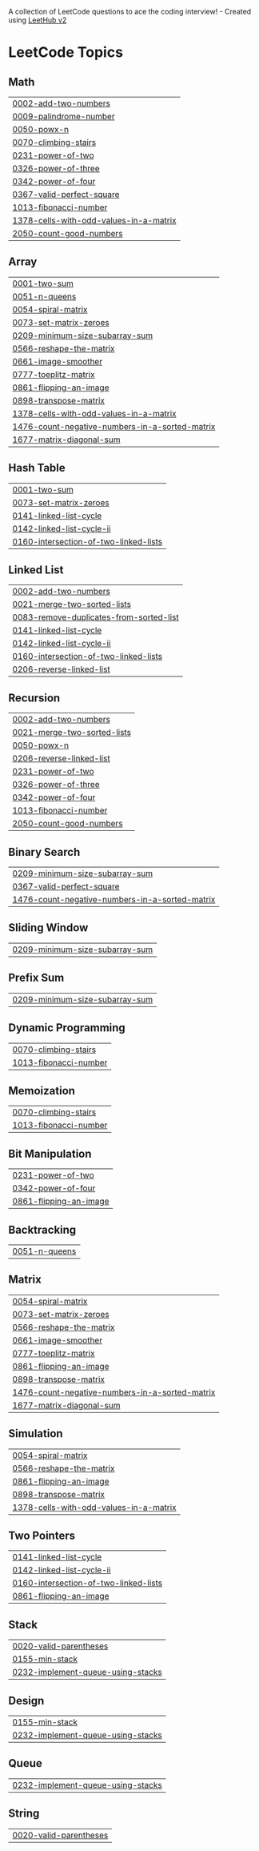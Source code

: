 A collection of LeetCode questions to ace the coding interview! - Created using [LeetHub v2](https://github.com/arunbhardwaj/LeetHub-2.0)
<!---LeetCode Topics Start-->
# LeetCode Topics
## Math
|  |
| ------- |
| [0002-add-two-numbers](https://github.com/roybokhiriya/leetcode/tree/master/0002-add-two-numbers) |
| [0009-palindrome-number](https://github.com/roybokhiriya/leetcode/tree/master/0009-palindrome-number) |
| [0050-powx-n](https://github.com/roybokhiriya/leetcode/tree/master/0050-powx-n) |
| [0070-climbing-stairs](https://github.com/roybokhiriya/leetcode/tree/master/0070-climbing-stairs) |
| [0231-power-of-two](https://github.com/roybokhiriya/leetcode/tree/master/0231-power-of-two) |
| [0326-power-of-three](https://github.com/roybokhiriya/leetcode/tree/master/0326-power-of-three) |
| [0342-power-of-four](https://github.com/roybokhiriya/leetcode/tree/master/0342-power-of-four) |
| [0367-valid-perfect-square](https://github.com/roybokhiriya/leetcode/tree/master/0367-valid-perfect-square) |
| [1013-fibonacci-number](https://github.com/roybokhiriya/leetcode/tree/master/1013-fibonacci-number) |
| [1378-cells-with-odd-values-in-a-matrix](https://github.com/roybokhiriya/leetcode/tree/master/1378-cells-with-odd-values-in-a-matrix) |
| [2050-count-good-numbers](https://github.com/roybokhiriya/leetcode/tree/master/2050-count-good-numbers) |
## Array
|  |
| ------- |
| [0001-two-sum](https://github.com/roybokhiriya/leetcode/tree/master/0001-two-sum) |
| [0051-n-queens](https://github.com/roybokhiriya/leetcode/tree/master/0051-n-queens) |
| [0054-spiral-matrix](https://github.com/roybokhiriya/leetcode/tree/master/0054-spiral-matrix) |
| [0073-set-matrix-zeroes](https://github.com/roybokhiriya/leetcode/tree/master/0073-set-matrix-zeroes) |
| [0209-minimum-size-subarray-sum](https://github.com/roybokhiriya/leetcode/tree/master/0209-minimum-size-subarray-sum) |
| [0566-reshape-the-matrix](https://github.com/roybokhiriya/leetcode/tree/master/0566-reshape-the-matrix) |
| [0661-image-smoother](https://github.com/roybokhiriya/leetcode/tree/master/0661-image-smoother) |
| [0777-toeplitz-matrix](https://github.com/roybokhiriya/leetcode/tree/master/0777-toeplitz-matrix) |
| [0861-flipping-an-image](https://github.com/roybokhiriya/leetcode/tree/master/0861-flipping-an-image) |
| [0898-transpose-matrix](https://github.com/roybokhiriya/leetcode/tree/master/0898-transpose-matrix) |
| [1378-cells-with-odd-values-in-a-matrix](https://github.com/roybokhiriya/leetcode/tree/master/1378-cells-with-odd-values-in-a-matrix) |
| [1476-count-negative-numbers-in-a-sorted-matrix](https://github.com/roybokhiriya/leetcode/tree/master/1476-count-negative-numbers-in-a-sorted-matrix) |
| [1677-matrix-diagonal-sum](https://github.com/roybokhiriya/leetcode/tree/master/1677-matrix-diagonal-sum) |
## Hash Table
|  |
| ------- |
| [0001-two-sum](https://github.com/roybokhiriya/leetcode/tree/master/0001-two-sum) |
| [0073-set-matrix-zeroes](https://github.com/roybokhiriya/leetcode/tree/master/0073-set-matrix-zeroes) |
| [0141-linked-list-cycle](https://github.com/roybokhiriya/leetcode/tree/master/0141-linked-list-cycle) |
| [0142-linked-list-cycle-ii](https://github.com/roybokhiriya/leetcode/tree/master/0142-linked-list-cycle-ii) |
| [0160-intersection-of-two-linked-lists](https://github.com/roybokhiriya/leetcode/tree/master/0160-intersection-of-two-linked-lists) |
## Linked List
|  |
| ------- |
| [0002-add-two-numbers](https://github.com/roybokhiriya/leetcode/tree/master/0002-add-two-numbers) |
| [0021-merge-two-sorted-lists](https://github.com/roybokhiriya/leetcode/tree/master/0021-merge-two-sorted-lists) |
| [0083-remove-duplicates-from-sorted-list](https://github.com/roybokhiriya/leetcode/tree/master/0083-remove-duplicates-from-sorted-list) |
| [0141-linked-list-cycle](https://github.com/roybokhiriya/leetcode/tree/master/0141-linked-list-cycle) |
| [0142-linked-list-cycle-ii](https://github.com/roybokhiriya/leetcode/tree/master/0142-linked-list-cycle-ii) |
| [0160-intersection-of-two-linked-lists](https://github.com/roybokhiriya/leetcode/tree/master/0160-intersection-of-two-linked-lists) |
| [0206-reverse-linked-list](https://github.com/roybokhiriya/leetcode/tree/master/0206-reverse-linked-list) |
## Recursion
|  |
| ------- |
| [0002-add-two-numbers](https://github.com/roybokhiriya/leetcode/tree/master/0002-add-two-numbers) |
| [0021-merge-two-sorted-lists](https://github.com/roybokhiriya/leetcode/tree/master/0021-merge-two-sorted-lists) |
| [0050-powx-n](https://github.com/roybokhiriya/leetcode/tree/master/0050-powx-n) |
| [0206-reverse-linked-list](https://github.com/roybokhiriya/leetcode/tree/master/0206-reverse-linked-list) |
| [0231-power-of-two](https://github.com/roybokhiriya/leetcode/tree/master/0231-power-of-two) |
| [0326-power-of-three](https://github.com/roybokhiriya/leetcode/tree/master/0326-power-of-three) |
| [0342-power-of-four](https://github.com/roybokhiriya/leetcode/tree/master/0342-power-of-four) |
| [1013-fibonacci-number](https://github.com/roybokhiriya/leetcode/tree/master/1013-fibonacci-number) |
| [2050-count-good-numbers](https://github.com/roybokhiriya/leetcode/tree/master/2050-count-good-numbers) |
## Binary Search
|  |
| ------- |
| [0209-minimum-size-subarray-sum](https://github.com/roybokhiriya/leetcode/tree/master/0209-minimum-size-subarray-sum) |
| [0367-valid-perfect-square](https://github.com/roybokhiriya/leetcode/tree/master/0367-valid-perfect-square) |
| [1476-count-negative-numbers-in-a-sorted-matrix](https://github.com/roybokhiriya/leetcode/tree/master/1476-count-negative-numbers-in-a-sorted-matrix) |
## Sliding Window
|  |
| ------- |
| [0209-minimum-size-subarray-sum](https://github.com/roybokhiriya/leetcode/tree/master/0209-minimum-size-subarray-sum) |
## Prefix Sum
|  |
| ------- |
| [0209-minimum-size-subarray-sum](https://github.com/roybokhiriya/leetcode/tree/master/0209-minimum-size-subarray-sum) |
## Dynamic Programming
|  |
| ------- |
| [0070-climbing-stairs](https://github.com/roybokhiriya/leetcode/tree/master/0070-climbing-stairs) |
| [1013-fibonacci-number](https://github.com/roybokhiriya/leetcode/tree/master/1013-fibonacci-number) |
## Memoization
|  |
| ------- |
| [0070-climbing-stairs](https://github.com/roybokhiriya/leetcode/tree/master/0070-climbing-stairs) |
| [1013-fibonacci-number](https://github.com/roybokhiriya/leetcode/tree/master/1013-fibonacci-number) |
## Bit Manipulation
|  |
| ------- |
| [0231-power-of-two](https://github.com/roybokhiriya/leetcode/tree/master/0231-power-of-two) |
| [0342-power-of-four](https://github.com/roybokhiriya/leetcode/tree/master/0342-power-of-four) |
| [0861-flipping-an-image](https://github.com/roybokhiriya/leetcode/tree/master/0861-flipping-an-image) |
## Backtracking
|  |
| ------- |
| [0051-n-queens](https://github.com/roybokhiriya/leetcode/tree/master/0051-n-queens) |
## Matrix
|  |
| ------- |
| [0054-spiral-matrix](https://github.com/roybokhiriya/leetcode/tree/master/0054-spiral-matrix) |
| [0073-set-matrix-zeroes](https://github.com/roybokhiriya/leetcode/tree/master/0073-set-matrix-zeroes) |
| [0566-reshape-the-matrix](https://github.com/roybokhiriya/leetcode/tree/master/0566-reshape-the-matrix) |
| [0661-image-smoother](https://github.com/roybokhiriya/leetcode/tree/master/0661-image-smoother) |
| [0777-toeplitz-matrix](https://github.com/roybokhiriya/leetcode/tree/master/0777-toeplitz-matrix) |
| [0861-flipping-an-image](https://github.com/roybokhiriya/leetcode/tree/master/0861-flipping-an-image) |
| [0898-transpose-matrix](https://github.com/roybokhiriya/leetcode/tree/master/0898-transpose-matrix) |
| [1476-count-negative-numbers-in-a-sorted-matrix](https://github.com/roybokhiriya/leetcode/tree/master/1476-count-negative-numbers-in-a-sorted-matrix) |
| [1677-matrix-diagonal-sum](https://github.com/roybokhiriya/leetcode/tree/master/1677-matrix-diagonal-sum) |
## Simulation
|  |
| ------- |
| [0054-spiral-matrix](https://github.com/roybokhiriya/leetcode/tree/master/0054-spiral-matrix) |
| [0566-reshape-the-matrix](https://github.com/roybokhiriya/leetcode/tree/master/0566-reshape-the-matrix) |
| [0861-flipping-an-image](https://github.com/roybokhiriya/leetcode/tree/master/0861-flipping-an-image) |
| [0898-transpose-matrix](https://github.com/roybokhiriya/leetcode/tree/master/0898-transpose-matrix) |
| [1378-cells-with-odd-values-in-a-matrix](https://github.com/roybokhiriya/leetcode/tree/master/1378-cells-with-odd-values-in-a-matrix) |
## Two Pointers
|  |
| ------- |
| [0141-linked-list-cycle](https://github.com/roybokhiriya/leetcode/tree/master/0141-linked-list-cycle) |
| [0142-linked-list-cycle-ii](https://github.com/roybokhiriya/leetcode/tree/master/0142-linked-list-cycle-ii) |
| [0160-intersection-of-two-linked-lists](https://github.com/roybokhiriya/leetcode/tree/master/0160-intersection-of-two-linked-lists) |
| [0861-flipping-an-image](https://github.com/roybokhiriya/leetcode/tree/master/0861-flipping-an-image) |
## Stack
|  |
| ------- |
| [0020-valid-parentheses](https://github.com/roybokhiriya/leetcode/tree/master/0020-valid-parentheses) |
| [0155-min-stack](https://github.com/roybokhiriya/leetcode/tree/master/0155-min-stack) |
| [0232-implement-queue-using-stacks](https://github.com/roybokhiriya/leetcode/tree/master/0232-implement-queue-using-stacks) |
## Design
|  |
| ------- |
| [0155-min-stack](https://github.com/roybokhiriya/leetcode/tree/master/0155-min-stack) |
| [0232-implement-queue-using-stacks](https://github.com/roybokhiriya/leetcode/tree/master/0232-implement-queue-using-stacks) |
## Queue
|  |
| ------- |
| [0232-implement-queue-using-stacks](https://github.com/roybokhiriya/leetcode/tree/master/0232-implement-queue-using-stacks) |
## String
|  |
| ------- |
| [0020-valid-parentheses](https://github.com/roybokhiriya/leetcode/tree/master/0020-valid-parentheses) |
<!---LeetCode Topics End-->